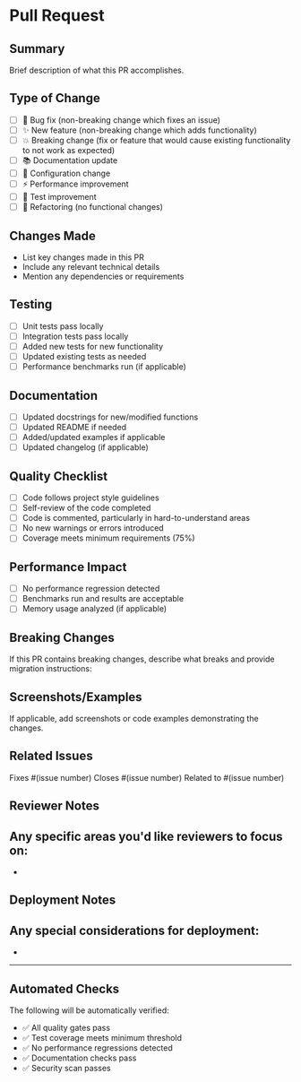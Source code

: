 # Pull Request

## Summary
Brief description of what this PR accomplishes.

## Type of Change
- [ ] 🐛 Bug fix (non-breaking change which fixes an issue)
- [ ] ✨ New feature (non-breaking change which adds functionality)
- [ ] 💥 Breaking change (fix or feature that would cause existing functionality to not work as expected)
- [ ] 📚 Documentation update
- [ ] 🔧 Configuration change
- [ ] ⚡ Performance improvement
- [ ] 🧪 Test improvement
- [ ] 🔄 Refactoring (no functional changes)

## Changes Made
- List key changes made in this PR
- Include any relevant technical details
- Mention any dependencies or requirements

## Testing
- [ ] Unit tests pass locally
- [ ] Integration tests pass locally
- [ ] Added new tests for new functionality
- [ ] Updated existing tests as needed
- [ ] Performance benchmarks run (if applicable)

## Documentation
- [ ] Updated docstrings for new/modified functions
- [ ] Updated README if needed
- [ ] Added/updated examples if applicable
- [ ] Updated changelog (if applicable)

## Quality Checklist
- [ ] Code follows project style guidelines
- [ ] Self-review of the code completed
- [ ] Code is commented, particularly in hard-to-understand areas
- [ ] No new warnings or errors introduced
- [ ] Coverage meets minimum requirements (75%)

## Performance Impact
- [ ] No performance regression detected
- [ ] Benchmarks run and results are acceptable
- [ ] Memory usage analyzed (if applicable)

## Breaking Changes
If this PR contains breaking changes, describe what breaks and provide migration instructions:

<!-- Delete this section if no breaking changes -->

## Screenshots/Examples
If applicable, add screenshots or code examples demonstrating the changes.

## Related Issues
Fixes #(issue number)
Closes #(issue number)
Related to #(issue number)

## Reviewer Notes
Any specific areas you'd like reviewers to focus on:
- 
- 

## Deployment Notes
Any special considerations for deployment:
- 
- 

---

## Automated Checks
The following will be automatically verified:
- ✅ All quality gates pass
- ✅ Test coverage meets minimum threshold
- ✅ No performance regressions detected  
- ✅ Documentation checks pass
- ✅ Security scan passes